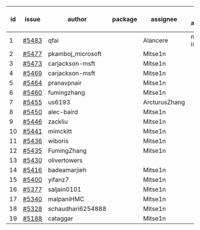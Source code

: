 | id | issue | author | package | assignee | bot advice | created date of issue | target release date | date from target |
| ------ | ------ | ------ | ------ | ------ | ------ | ------ | ------ | :-----: |
| 1 | [#5483](https://github.com/Azure/sdk-release-request/issues/5483) | qfai |  | Alancere | new issue. | 09-12 | 09-26 |  |
| 2 | [#5477](https://github.com/Azure/sdk-release-request/issues/5477) | pkamboj_microsoft |  | Mitse1n |  | 09-10 |  | 0 |
| 3 | [#5473](https://github.com/Azure/sdk-release-request/issues/5473) | carjackson-msft |  | Mitse1n |  | 09-09 |  | 0 |
| 4 | [#5469](https://github.com/Azure/sdk-release-request/issues/5469) | carjackson-msft |  | Mitse1n |  | 09-09 |  | 0 |
| 5 | [#5464](https://github.com/Azure/sdk-release-request/issues/5464) | pranavpnair |  | Mitse1n |  | 09-06 |  | 0 |
| 6 | [#5460](https://github.com/Azure/sdk-release-request/issues/5460) | fumingzhang |  | Mitse1n |  | 09-02 |  | 0 |
| 7 | [#5455](https://github.com/Azure/sdk-release-request/issues/5455) | us6193 |  | ArcturusZhang |  | 08-30 |  | 0 |
| 8 | [#5450](https://github.com/Azure/sdk-release-request/issues/5450) | alec-baird |  | Mitse1n |  | 08-30 |  | 0 |
| 9 | [#5446](https://github.com/Azure/sdk-release-request/issues/5446) | zackliu |  | Mitse1n |  | 08-26 |  | 0 |
| 10 | [#5441](https://github.com/Azure/sdk-release-request/issues/5441) | mimckitt |  | Mitse1n |  | 08-22 |  | 0 |
| 11 | [#5436](https://github.com/Azure/sdk-release-request/issues/5436) | wiboris |  | Mitse1n |  | 08-22 |  | 0 |
| 12 | [#5435](https://github.com/Azure/sdk-release-request/issues/5435) | FumingZhang |  | Mitse1n |  | 08-22 |  | 0 |
| 13 | [#5430](https://github.com/Azure/sdk-release-request/issues/5430) | olivertowers |  |  |  | 08-19 |  | 0 |
| 14 | [#5416](https://github.com/Azure/sdk-release-request/issues/5416) | badeamarjieh |  | Mitse1n |  | 08-12 |  | 0 |
| 15 | [#5400](https://github.com/Azure/sdk-release-request/issues/5400) | yifanz7 |  | Mitse1n |  | 08-07 |  | 0 |
| 16 | [#5377](https://github.com/Azure/sdk-release-request/issues/5377) | saljain0101 |  | Mitse1n |  | 07-26 |  | 0 |
| 17 | [#5340](https://github.com/Azure/sdk-release-request/issues/5340) | malpaniHMC |  | Mitse1n |  | 07-18 |  | 0 |
| 18 | [#5328](https://github.com/Azure/sdk-release-request/issues/5328) | schaudhari6254888 |  | Mitse1n |  | 07-10 |  | 0 |
| 19 | [#5188](https://github.com/Azure/sdk-release-request/issues/5188) | cataggar |  | Mitse1n |  | 05-08 |  | 0 |
